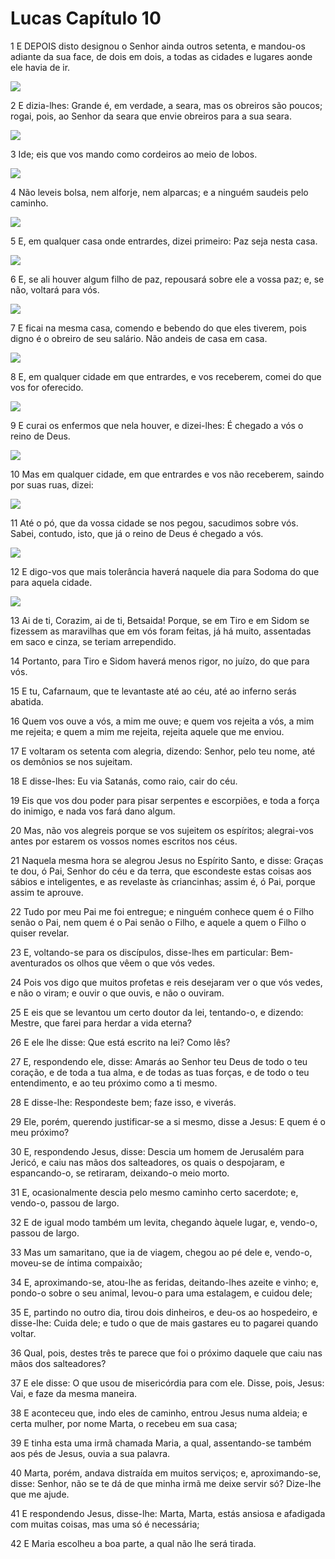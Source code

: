 # Lucas Capítulo 10

1	E DEPOIS disto designou o Senhor ainda outros setenta, e mandou-os adiante da sua face, de dois em dois, a todas as cidades e lugares aonde ele havia de ir.

![](.img/42_Lk_10_01_RG.jpg)

2	E dizia-lhes: Grande é, em verdade, a seara, mas os obreiros são poucos; rogai, pois, ao Senhor da seara que envie obreiros para a sua seara.

![](.img/42_Lk_10_02_RG.jpg)

3	Ide; eis que vos mando como cordeiros ao meio de lobos.

![](.img/42_Lk_10_03_RG.jpg)

4	Não leveis bolsa, nem alforje, nem alparcas; e a ninguém saudeis pelo caminho.

![](.img/42_Lk_10_04_RG.jpg)

5	E, em qualquer casa onde entrardes, dizei primeiro: Paz seja nesta casa.

![](.img/42_Lk_10_05_RG.jpg)

6	E, se ali houver algum filho de paz, repousará sobre ele a vossa paz; e, se não, voltará para vós.

![](.img/42_Lk_10_06_RG.jpg)

7	E ficai na mesma casa, comendo e bebendo do que eles tiverem, pois digno é o obreiro de seu salário. Não andeis de casa em casa.

![](.img/42_Lk_10_07_RG.jpg)

8	E, em qualquer cidade em que entrardes, e vos receberem, comei do que vos for oferecido.

![](.img/42_Lk_10_08_RG.jpg)

9	E curai os enfermos que nela houver, e dizei-lhes: É chegado a vós o reino de Deus.

![](.img/42_Lk_10_09_RG.jpg)

10	Mas em qualquer cidade, em que entrardes e vos não receberem, saindo por suas ruas, dizei:

![](.img/42_Lk_10_10_RG.jpg)

11	Até o pó, que da vossa cidade se nos pegou, sacudimos sobre vós. Sabei, contudo, isto, que já o reino de Deus é chegado a vós.

![](.img/42_Lk_10_11_RG.jpg)

12	E digo-vos que mais tolerância haverá naquele dia para Sodoma do que para aquela cidade.

![](.img/42_Lk_10_12_RG.jpg)

13	Ai de ti, Corazim, ai de ti, Betsaida! Porque, se em Tiro e em Sidom se fizessem as maravilhas que em vós foram feitas, já há muito, assentadas em saco e cinza, se teriam arrependido.

14	Portanto, para Tiro e Sidom haverá menos rigor, no juízo, do que para vós.

15	E tu, Cafarnaum, que te levantaste até ao céu, até ao inferno serás abatida.

16	Quem vos ouve a vós, a mim me ouve; e quem vos rejeita a vós, a mim me rejeita; e quem a mim me rejeita, rejeita aquele que me enviou.

17	E voltaram os setenta com alegria, dizendo: Senhor, pelo teu nome, até os demônios se nos sujeitam.

18	E disse-lhes: Eu via Satanás, como raio, cair do céu.

19	Eis que vos dou poder para pisar serpentes e escorpiões, e toda a força do inimigo, e nada vos fará dano algum.

20	Mas, não vos alegreis porque se vos sujeitem os espíritos; alegrai-vos antes por estarem os vossos nomes escritos nos céus.

21	Naquela mesma hora se alegrou Jesus no Espírito Santo, e disse: Graças te dou, ó Pai, Senhor do céu e da terra, que escondeste estas coisas aos sábios e inteligentes, e as revelaste às criancinhas; assim é, ó Pai, porque assim te aprouve.

22	Tudo por meu Pai me foi entregue; e ninguém conhece quem é o Filho senão o Pai, nem quem é o Pai senão o Filho, e aquele a quem o Filho o quiser revelar.

23	E, voltando-se para os discípulos, disse-lhes em particular: Bem-aventurados os olhos que vêem o que vós vedes.

24	Pois vos digo que muitos profetas e reis desejaram ver o que vós vedes, e não o viram; e ouvir o que ouvis, e não o ouviram.

25	E eis que se levantou um certo doutor da lei, tentando-o, e dizendo: Mestre, que farei para herdar a vida eterna?

26	E ele lhe disse: Que está escrito na lei? Como lês?

27	E, respondendo ele, disse: Amarás ao Senhor teu Deus de todo o teu coração, e de toda a tua alma, e de todas as tuas forças, e de todo o teu entendimento, e ao teu próximo como a ti mesmo.

28	E disse-lhe: Respondeste bem; faze isso, e viverás.

29	Ele, porém, querendo justificar-se a si mesmo, disse a Jesus: E quem é o meu próximo?

30	E, respondendo Jesus, disse: Descia um homem de Jerusalém para Jericó, e caiu nas mãos dos salteadores, os quais o despojaram, e espancando-o, se retiraram, deixando-o meio morto.

31	E, ocasionalmente descia pelo mesmo caminho certo sacerdote; e, vendo-o, passou de largo.

32	E de igual modo também um levita, chegando àquele lugar, e, vendo-o, passou de largo.

33	Mas um samaritano, que ia de viagem, chegou ao pé dele e, vendo-o, moveu-se de íntima compaixão;

34	E, aproximando-se, atou-lhe as feridas, deitando-lhes azeite e vinho; e, pondo-o sobre o seu animal, levou-o para uma estalagem, e cuidou dele;

35	E, partindo no outro dia, tirou dois dinheiros, e deu-os ao hospedeiro, e disse-lhe: Cuida dele; e tudo o que de mais gastares eu to pagarei quando voltar.

36	Qual, pois, destes três te parece que foi o próximo daquele que caiu nas mãos dos salteadores?

37	E ele disse: O que usou de misericórdia para com ele. Disse, pois, Jesus: Vai, e faze da mesma maneira.

38	E aconteceu que, indo eles de caminho, entrou Jesus numa aldeia; e certa mulher, por nome Marta, o recebeu em sua casa;

39	E tinha esta uma irmã chamada Maria, a qual, assentando-se também aos pés de Jesus, ouvia a sua palavra.

40	Marta, porém, andava distraída em muitos serviços; e, aproximando-se, disse: Senhor, não se te dá de que minha irmã me deixe servir só? Dize-lhe que me ajude.

41	E respondendo Jesus, disse-lhe: Marta, Marta, estás ansiosa e afadigada com muitas coisas, mas uma só é necessária;

42	E Maria escolheu a boa parte, a qual não lhe será tirada.

